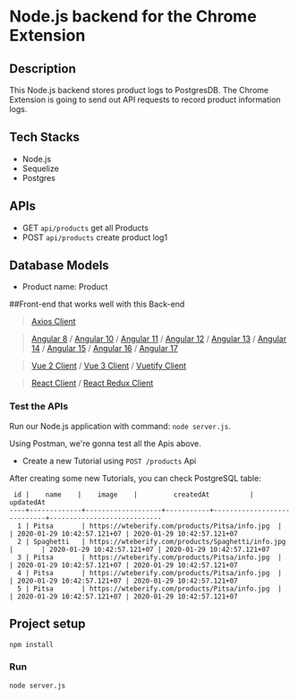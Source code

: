 # Node.js backend for the Chrome Extension


## Description
This  Node.js backend stores product logs to PostgresDB.
The Chrome Extension is going to send out API requests to record product information logs.

## Tech Stacks
- Node.js
- Sequelize
- Postgres

## APIs
- GET     `api/products`	            get all Products
- POST     `api/products`           create product log1


## Database Models
- Product
   name: Product 


##Front-end that works well with this Back-end
> [Axios Client](https://www.bezkoder.com/axios-request/)

> [Angular 8](https://www.bezkoder.com/angular-crud-app/) / [Angular 10](https://www.bezkoder.com/angular-10-crud-app/) / [Angular 11](https://www.bezkoder.com/angular-11-crud-app/) / [Angular 12](https://www.bezkoder.com/angular-12-crud-app/) / [Angular 13](https://www.bezkoder.com/angular-13-crud-example/) / [Angular 14](https://www.bezkoder.com/angular-14-crud-example/) / [Angular 15](https://www.bezkoder.com/angular-15-crud-example/) / [Angular 16](https://www.bezkoder.com/angular-16-crud-example/) / [Angular 17](https://www.bezkoder.com/angular-17-crud-example/)

> [Vue 2 Client](https://www.bezkoder.com/vue-js-crud-app/) / [Vue 3 Client](https://www.bezkoder.com/vue-3-crud/) / [Vuetify Client](https://www.bezkoder.com/vuetify-data-table-example/)

> [React Client](https://www.bezkoder.com/react-crud-web-api/) / [React Redux Client](https://www.bezkoder.com/react-redux-crud-example/)

### Test the APIs
Run our Node.js application with command: `node server.js`.

Using Postman, we're gonna test all the Apis above.

- Create a new Tutorial using `POST /products` Api


After creating some new Tutorials, you can check PostgreSQL table:
```testdb=# select * from tutorials;
 id |    name    |    image    |         createdAt          |         updatedAt
----+-------------+-------------------+-----------+----------------------------+----------------------------
  1 | Pitsa       | https://wteberify.com/products/Pitsa/info.jpg  |       | 2020-01-29 10:42:57.121+07 | 2020-01-29 10:42:57.121+07
  2 | Spaghetti   | https://wteberify.com/products/Spaghetti/info.jpg  |       | 2020-01-29 10:42:57.121+07 | 2020-01-29 10:42:57.121+07
  3 | Pitsa       | https://wteberify.com/products/Pitsa/info.jpg  |       | 2020-01-29 10:42:57.121+07 | 2020-01-29 10:42:57.121+07
  4 | Pitsa       | https://wteberify.com/products/Pitsa/info.jpg  |       | 2020-01-29 10:42:57.121+07 | 2020-01-29 10:42:57.121+07
  5 | Pitsa       | https://wteberify.com/products/Pitsa/info.jpg  |       | 2020-01-29 10:42:57.121+07 | 2020-01-29 10:42:57.121+07

```

## Project setup
```
npm install
```

### Run
```
node server.js
```
